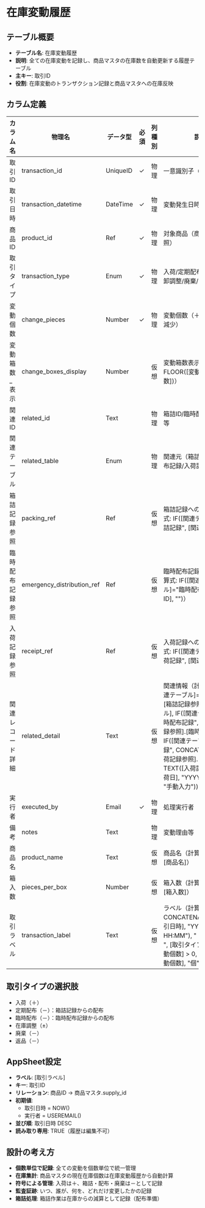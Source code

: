 # 在庫変動履歴

## テーブル概要
- **テーブル名**: 在庫変動履歴
- **説明**: 全ての在庫変動を記録し、商品マスタの在庫数を自動更新する履歴テーブル
- **主キー**: 取引ID
- **役割**: 在庫変動のトランザクション記録と商品マスタへの在庫反映

## カラム定義

| カラム名 | 物理名 | データ型 | 必須 | 列種別 | 説明 |
|---------|--------|----------|------|--------|------|
| 取引ID | transaction_id | UniqueID | ✓ | 物理 | 一意識別子（自動生成） |
| 取引日時 | transaction_datetime | DateTime | ✓ | 物理 | 変動発生日時 |
| 商品ID | product_id | Ref | ✓ | 物理 | 対象商品（商品マスタ参照） |
| 取引タイプ | transaction_type | Enum | ✓ | 物理 | 入荷/定期配布/臨時配布/棚卸調整/廃棄/返品 |
| 変動個数 | change_pieces | Number | ✓ | 物理 | 変動個数（＋：増加、－：減少） |
| 変動箱数_表示 | change_boxes_display | Number | | 仮想 | 変動箱数表示（計算式: FLOOR([変動個数] / [箱入数])） |
| 関連ID | related_id | Text | | 物理 | 箱詰ID/臨時配布ID/入荷ID等 |
| 関連テーブル | related_table | Enum | | 物理 | 関連元（箱詰記録/臨時配布記録/入荷記録/手動） |
| 箱詰記録参照 | packing_ref | Ref | | 仮想 | 箱詰記録への参照（計算式: IF([関連テーブル]="箱詰記録", [関連ID], "")） |
| 臨時配布記録参照 | emergency_distribution_ref | Ref | | 仮想 | 臨時配布記録への参照（計算式: IF([関連テーブル]="臨時配布記録", [関連ID], "")） |
| 入荷記録参照 | receipt_ref | Ref | | 仮想 | 入荷記録への参照（計算式: IF([関連テーブル]="入荷記録", [関連ID], "")） |
| 関連レコード詳細 | related_detail | Text | | 仮想 | 関連情報（計算式: IF([関連テーブル]="箱詰記録", [箱詰記録参照].[箱詰ラベル], IF([関連テーブル]="臨時配布記録", [臨時配布記録参照].[臨時配布ラベル], IF([関連テーブル]="入荷記録", CONCATENATE([入荷記録参照].[発注ID], " ", TEXT([入荷記録参照].[入荷日], "YYYY/MM/DD")), "手動入力")))） |
| 実行者 | executed_by | Email | ✓ | 物理 | 処理実行者 |
| 備考 | notes | Text | | 物理 | 変動理由等 |
| 商品名 | product_name | Text | | 仮想 | 商品名（計算式: [商品ID].[商品名]） |
| 箱入数 | pieces_per_box | Number | | 仮想 | 箱入数（計算式: [商品ID].[箱入数]） |
| 取引ラベル | transaction_label | Text | | 仮想 | ラベル（計算式: CONCATENATE(TEXT([取引日時], "YYYY/MM/DD HH:MM"), " ", [商品名], " ", [取引タイプ], " ", IF([変動個数] > 0, "+", ""), [変動個数], "個")） |

## 取引タイプの選択肢
- 入荷（＋）
- 定期配布（－）：箱詰記録からの配布
- 臨時配布（－）：臨時配布記録からの配布
- 在庫調整（±）
- 廃棄（－）
- 返品（－）

## AppSheet設定
- **ラベル**: [取引ラベル]
- **キー**: 取引ID
- **リレーション**: 商品ID → 商品マスタ.supply_id
- **初期値**:
  - 取引日時 = NOW()
  - 実行者 = USEREMAIL()
- **並び順**: 取引日時 DESC
- **読み取り専用**: TRUE（履歴は編集不可）

## 設計の考え方
- **個数単位で記録**: 全ての変動を個数単位で統一管理
- **在庫集計**: 商品マスタの現在在庫個数は在庫変動履歴から自動計算
- **符号による管理**: 入荷は＋、箱詰・配布・廃棄は－として記録
- **監査証跡**: いつ、誰が、何を、どれだけ変更したかの記録
- **箱詰処理**: 箱詰作業は在庫からの減算として記録（配布準備）

